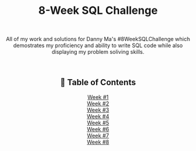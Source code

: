 <h1 align="center">8-Week SQL Challenge</h1>
<br><p align="center">All of my work and solutions for Danny Ma's #8WeekSQLChallenge which demostrates my proficiency and ability to write SQL code while also displaying my problem soliving skills.</p>

<br><h2 align="center">🧭 Table of Contents</h2>

<p align="center">
<a href=''>Week #1</a>
<br><a href=''>Week #2</a>
<br><a href=''>Week #3</a>
<br><a href=''>Week #4</a>
<br><a href=''>Week #5</a>
<br><a href=''>Week #6</a>
<br><a href=''>Week #7</a>
<br><a href=''>Week #8</a>
</p>
